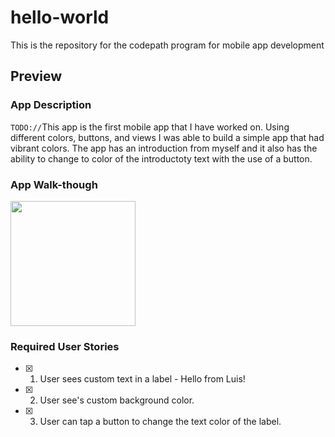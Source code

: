 # hello-world
This is the repository for the codepath program for mobile app development
## Preview

### App Description
`TODO://`This app is the first mobile app that I have worked on. Using different colors, buttons, and views I was able to build a simple app that had vibrant colors. The app has an introduction from myself and it also has the ability to change to color of the introductoty text with the use of a button. 

### App Walk-though


<img src="lloja1261/hello-world/gif.gif?raw=true" width=200><br>



### Required User Stories
- [X] 1. User sees custom text in a label - Hello from Luis!
- [X] 2. User see's custom background color.
- [X] 3. User can tap a button to change the text color of the label.
